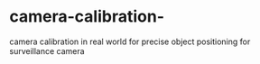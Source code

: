 # camera-calibration-
camera calibration in real world for precise object positioning for surveillance camera 
